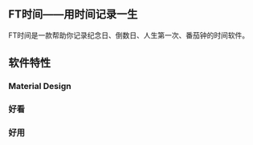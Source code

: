 ## FT时间——用时间记录一生

FT时间是一款帮助你记录纪念日、倒数日、人生第一次、番茄钟的时间软件。

## 软件特性

### Material Design

### 好看

### 好用



